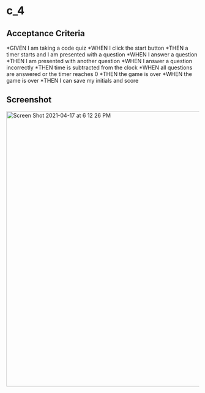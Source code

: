 # c_4

## Acceptance Criteria

*GIVEN I am taking a code quiz
*WHEN I click the start button
*THEN a timer starts and I am presented with a question
*WHEN I answer a question
*THEN I am presented with another question
*WHEN I answer a question incorrectly
*THEN time is subtracted from the clock
*WHEN all questions are answered or the timer reaches 0
*THEN the game is over
*WHEN the game is over
*THEN I can save my initials and score


## Screenshot

<img width="718" alt="Screen Shot 2021-04-17 at 6 12 26 PM" src="https://user-images.githubusercontent.com/43347674/115437764-9504e300-a1da-11eb-8a27-27563b5e9027.png">
